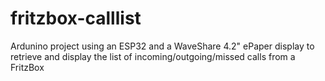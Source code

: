 # fritzbox-calllist
Ardunino project using an ESP32 and a WaveShare 4.2" ePaper display to retrieve and display the list of incoming/outgoing/missed calls from a FritzBox
